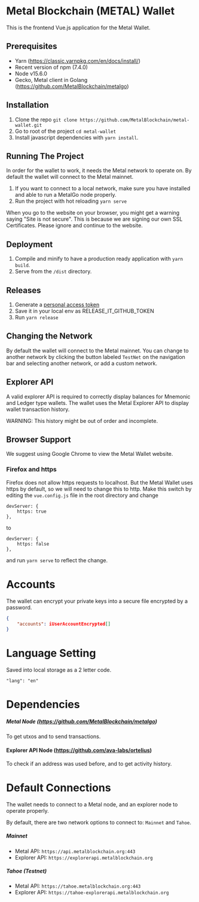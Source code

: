 # Metal Blockchain (METAL) Wallet

This is the frontend Vue.js application for the Metal Wallet.

## Prerequisites

-   Yarn (https://classic.yarnpkg.com/en/docs/install/)
-   Recent version of npm (7.4.0)
-   Node v15.6.0
-   Gecko, Metal client in Golang (https://github.com/MetalBlockchain/metalgo)

## Installation

1. Clone the repo `git clone https://github.com/MetalBlockchain/metal-wallet.git`
2. Go to root of the project `cd metal-wallet`
3. Install javascript dependencies with `yarn install`.

## Running The Project

In order for the wallet to work, it needs the Metal network to operate on. By default the wallet will connect to the Metal mainnet.

1. If you want to connect to a local network, make sure you have installed and able to run a MetalGo node properly.
2. Run the project with hot reloading `yarn serve`

When you go to the website on your browser, you might get a warning saying
"Site is not secure". This is because we are signing our own SSL Certificates. Please ignore and continue to the website.

## Deployment

1.  Compile and minify to have a production ready application with `yarn build`.
2.  Serve from the `/dist` directory.

## Releases

1.  Generate a [personal access token](https://github.com/settings/tokens/new?scopes=repo&description=release-it)
2.  Save it in your local env as RELEASE_IT_GITHUB_TOKEN
3.  Run `yarn release`

## Changing the Network

By default the wallet will connect to the Metal mainnet. You can change to another network by clicking the button labeled `TestNet` on the navigation bar and selecting another network, or add a custom network.

## Explorer API

A valid explorer API is required to correctly display balances for Mnemonic and Ledger type wallets.
The wallet uses the Metal Explorer API to display wallet transaction history.

WARNING: This history might be out of order and incomplete.

## Browser Support

We suggest using Google Chrome to view the Metal Wallet website.

### Firefox and https

Firefox does not allow https requests to localhost. But the Metal Wallet uses https by default, so we will need to change this to http. Make this switch by editing the `vue.config.js` file in the root directory and change

```
devServer: {
    https: true
},
```

to

```
devServer: {
    https: false
},
```

and run `yarn serve` to reflect the change.

# Accounts

The wallet can encrypt your private keys into a secure file encrypted by a password.

```json
{
    "accounts": iUserAccountEncrypted[]
}
```

# Language Setting

Saved into local storage as a 2 letter code.

```
"lang": "en"
```

# Dependencies

##### Metal Node (https://github.com/MetalBlockchain/metalgo)

To get utxos and to send transactions.

#### Explorer API Node (https://github.com/ava-labs/ortelius)

To check if an address was used before, and to get activity history.

# Default Connections

The wallet needs to connect to a Metal node, and an explorer node to operate properly.

By default, there are two network options to connect to: `Mainnet` and `Tahoe`.

##### Mainnet

-   Metal API: `https://api.metalblockchain.org:443`
-   Explorer API: `https://explorerapi.metalblockchain.org`

##### Tahoe (Testnet)

-   Metal API: `https://tahoe.metalblockchain.org:443`
-   Explorer API: `https://tahoe-explorerapi.metalblockchain.org`

